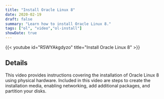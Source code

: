 ```yaml
---
title: "Install Oracle Linux 8"
date: 2020-02-19
draft: false
summary: "Learn how to install Oracle Linux 8."
tags: ["ol", "video","ol-install"]
showDate: true
---
```


{{< youtube id="R5WYAkgdyzo" title="Install Oracle Linux 8" >}}

## Details

This video provides instructions covering the installation of Oracle Linux 8 using physical hardware. Included in this video are steps to create the installation media, enabling networking, add additional packages, and partition your disks.
